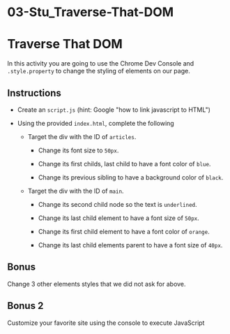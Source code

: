 # 03-Stu_Traverse-That-DOM

# Traverse That DOM

In this activity you are going to use the Chrome Dev Console and `.style.property` to change the styling of elements on our page.

## Instructions

* Create an `script.js` (hint: Google "how to link javascript to HTML")

* Using the provided `index.html`, complete the following

  * Target the div with the ID of `articles`.

    * Change its font size to `50px`.

    * Change its first childs, last child to have a font color of `blue`.

    * Change its previous sibling to have a background color of `black`.

  * Target the div with the ID of `main`.

    * Change its second child node so the text is `underlined`.

    * Change its last child element to have a font size of `50px`.

    * Change its first child element to have a font color of `orange`.
    
    * Change its last child elements parent to have a font size of `40px`.

## Bonus

Change 3 other elements styles that we did not ask for above.

## Bonus 2

Customize your favorite site using the console to execute JavaScript
